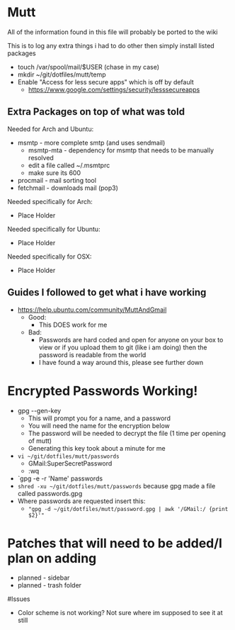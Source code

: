 # Mutt

All of the information found in this file will probably be ported to the wiki

This is to log any extra things i had to do other then simply install listed packages

* touch /var/spool/mail/$USER (chase in my case)
* mkdir ~/git/dotfiles/mutt/temp
* Enable "Access for less secure apps" which is off by default
  * https://www.google.com/settings/security/lesssecureapps

## Extra Packages on top of what was told

Needed for Arch and Ubuntu:  
* msmtp - more complete smtp (and uses sendmail)
  * msmtp-mta - dependency for msmtp that needs to be manually resolved
  * edit a file called ~/.msmtprc
  * make sure its 600
* procmail - mail sorting tool
* fetchmail - downloads mail (pop3)

Needed specifically for Arch:  
* Place Holder

Needed specifically for Ubuntu:  
* Place Holder

Needed specifically for OSX:  
* Place Holder


## Guides I followed to get what i have working
* https://help.ubuntu.com/community/MuttAndGmail
  * Good:
    * This DOES work for me
  * Bad:
    * Passwords are hard coded and open for anyone on your box to view or if you upload them to git (like i am doing) then the password is readable from the world
    * I have found a way around this, please see further down

# Encrypted Passwords Working!
* gpg --gen-key
  * This will prompt you for a name, and a password
  * You will need the name for the encryption below
  * The password will be needed to decrypt the file (1 time per opening of mutt)
  * Generating this key took about a minute for me
* `vi ~/git/dotfiles/mutt/passwords`
  * GMail:<tab key>SuperSecretPassword
  * :wq
* `gpg -e -r 'Name' passwords
* `shred -xu ~/git/dotfiles/mutt/passwords` because gpg made a file called passwords.gpg
* Where passwords are requested insert this:
  * `"gpg -d ~/git/dotfiles/mutt/password.gpg | awk '/GMail:/ {print $2}'"`

# Patches that will need to be added/I plan on adding
* planned - sidebar
* planned - trash folder

#Issues
* Color scheme is not working? Not sure where im supposed to see it at still
